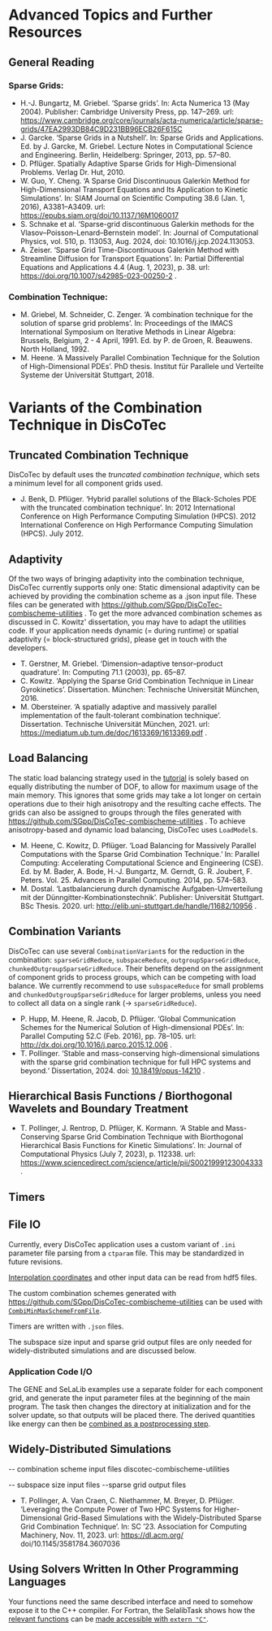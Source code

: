 # Advanced Topics and Further Resources

## General Reading

### Sparse Grids:
- H.-J. Bungartz, M. Griebel. ‘Sparse grids’. In: Acta Numerica 13 (May 2004). Publisher: Cambridge University Press, pp. 147–269. url: https://www.cambridge.org/core/journals/acta-numerica/article/sparse-grids/47EA2993DB84C9D231BB96ECB26F615C
- J. Garcke. ‘Sparse Grids in a Nutshell’. In: Sparse Grids and Applications. Ed. by J. Garcke, M. Griebel. Lecture Notes in Computational Science and Engineering. Berlin, Heidelberg: Springer, 2013, pp. 57–80.
- D. Pflüger. Spatially Adaptive Sparse Grids for High-Dimensional Problems. Verlag Dr. Hut, 2010.
- W. Guo, Y. Cheng. ‘A Sparse Grid Discontinuous Galerkin Method for High-Dimensional Transport Equations and Its Application to Kinetic Simulations’. In: SIAM Journal on Scientific Computing 38.6 (Jan. 1, 2016), A3381–A3409. url: https://epubs.siam.org/doi/10.1137/16M1060017
- S. Schnake et al. ‘Sparse-grid discontinuous Galerkin methods for the Vlasov–Poisson–Lenard–Bernstein model‘. In: Journal of Computational Physics, vol. 510, p. 113053, Aug. 2024, doi: 10.1016/j.jcp.2024.113053.
- A. Zeiser. ‘Sparse Grid Time-Discontinuous Galerkin Method with Streamline Diffusion for Transport Equations’. In: Partial Differential Equations and Applications 4.4 (Aug. 1, 2023), p. 38. url: https://doi.org/10.1007/s42985-023-00250-2 .


### Combination Technique:
- M. Griebel, M. Schneider, C. Zenger. ‘A combination technique for the solution of sparse grid problems’. In: Proceedings of the IMACS International Symposium on Iterative Methods in Linear Algebra: Brussels, Belgium, 2 - 4 April, 1991. Ed. by P. de Groen, R. Beauwens. North Holland, 1992.
- M. Heene. ‘A Massively Parallel Combination Technique for the Solution of High-Dimensional PDEs’. PhD thesis. Institut für Parallele und Verteilte Systeme der Universität Stuttgart, 2018.


# Variants of the Combination Technique in DisCoTec

## Truncated Combination Technique
DisCoTec by default uses the *truncated combination technique*, which sets a minimum level for all component grids used.

- J. Benk, D. Pflüger. ‘Hybrid parallel solutions of the Black-Scholes PDE with the truncated combination technique’. In: 2012 International Conference on High Performance Computing Simulation (HPCS). 2012 International Conference on High Performance Computing Simulation (HPCS). July 2012.

## Adaptivity

Of the two ways of bringing adaptivity into the combination technique, DisCoTec currently supports only one: 
Static dimensional adaptivity can be achieved by providing the combination scheme as a .json input file.
These files can be generated with https://github.com/SGpp/DisCoTec-combischeme-utilities . 
To get the more advanced combination schemes as discussed in C. Kowitz' dissertation, you may have to adapt the utilities code.
If your application needs dynamic (= during runtime) or spatial adaptivity (= block-structured grids), please get in touch with the developers.

- T. Gerstner, M. Griebel. ‘Dimension–adaptive tensor–product quadrature’. In: Computing 71.1 (2003), pp. 65–87.
- C. Kowitz. ‘Applying the Sparse Grid Combination Technique in Linear Gyrokinetics’. Dissertation. München: Technische Universität München, 2016.
- M. Obersteiner. ‘A spatially adaptive and massively parallel implementation of the fault-tolerant combination technique’. Dissertation. Technische Universität München, 2021. url: https://mediatum.ub.tum.de/doc/1613369/1613369.pdf .


## Load Balancing

The static load balancing strategy used in the [tutorial](./simple_tutorial.md) is solely based on equally distributing the number of DOF, to allow for maximum usage of the main memory.
This ignores that some grids may take a lot longer on certain operations due to their high anisotropy and the resulting cache effects.
The grids can also be assigned to groups through the files generated with https://github.com/SGpp/DisCoTec-combischeme-utilities .
To achieve anisotropy-based and dynamic load balancing, DisCoTec uses `LoadModel`s.

- M. Heene, C. Kowitz, D. Pflüger. ‘Load Balancing for Massively Parallel Computations with the Sparse Grid Combination Technique.’ In: Parallel Computing: Accelerating Computational Science and Engineering (CSE). Ed. by M. Bader, A. Bode, H.-J. Bungartz, M. Gerndt, G. R. Joubert, F. Peters. Vol. 25. Advances in Parallel Computing. 2014, pp. 574–583.
- M. Dostal. ‘Lastbalancierung durch dynamische Aufgaben-Umverteilung mit der Dünngitter-Kombinationstechnik’. Publisher: Universität Stuttgart. BSc Thesis. 2020. url: http://elib.uni-stuttgart.de/handle/11682/10956 .


## Combination Variants

DisCoTec can use several `CombinationVariant`s for the reduction in the combination: `sparseGridReduce`, `subspaceReduce`, `outgroupSparseGridReduce`, `chunkedOutgroupSparseGridReduce`.
Their benefits depend on the assignment of component grids to process groups, which can be competing with load balance.
We currently recommend to use `subspaceReduce` for small problems and `chunkedOutgroupSparseGridReduce` for larger problems, unless you need to collect all data on a single rank (-> `sparseGridReduce`).

- P. Hupp, M. Heene, R. Jacob, D. Pflüger. ‘Global Communication Schemes for the Numerical Solution of High-dimensional PDEs’. In: Parallel Computing 52.C (Feb. 2016), pp. 78–105. url: http://dx.doi.org/10.1016/j.parco.2015.12.006 .
- T. Pollinger. ‘Stable and mass-conserving high-dimensional simulations with the sparse grid combination technique for full HPC systems and beyond.‘ Dissertation, 2024. doi: [10.18419/opus-14210](http://elib.uni-stuttgart.de/handle/11682/14229) .

## Hierarchical Basis Functions / Biorthogonal Wavelets and Boundary Treatment
<!-- TODO -->

- T. Pollinger, J. Rentrop, D. Pflüger, K. Kormann. ‘A Stable and Mass-Conserving Sparse Grid Combination Technique with Biorthogonal Hierarchical Basis Functions for Kinetic Simulations’. In: Journal of Computational Physics (July 7, 2023), p. 112338. url: https://www.sciencedirect.com/science/article/pii/S0021999123004333 .

## Timers
<!-- TODO -->

## File IO

Currently, every DisCoTec application uses a custom variant of `.ini` parameter file parsing from a `ctparam` file. 
This may be standardized in future revisions.

[Interpolation coordinates](../examples/combi_workers_only/combi_example_worker_only.cpp#L141) and other input data can be read from hdf5 files.

The custom combination schemes generated with https://github.com/SGpp/DisCoTec-combischeme-utilities can be used with [`CombiMinMaxSchemeFromFile`](https://github.com/SGpp/DisCoTec/blob/main/examples/combi_workers_only/combi_example_worker_only.cpp#L97).

Timers are written with `.json` files.

The subspace size input and sparse grid output files are only needed for widely-distributed simulations and are discussed below.

### Application Code I/O

The GENE and SeLaLib examples use a separate folder for each component grid, and generate the input parameter files at the beginning of the main program.
The task then changes the directory at initialization and for the solver update, so that outputs will be placed there.
The derived quantities like energy can then be [combined as a postprocessing step](../examples/selalib_distributed/postprocessing/combine_selalib_diagnostics.cpp#L38).


## Widely-Distributed Simulations 
<!-- TODO -->
-- combination scheme input files
discotec-combischeme-utilities

-- subspace size input files 
--sparse grid output files 

- T. Pollinger, A. Van Craen, C. Niethammer, M. Breyer, D. Pflüger. ‘Leveraging the Compute Power of Two HPC Systems for Higher-Dimensional Grid-Based Simulations with the Widely-Distributed Sparse Grid Combination Technique’. In: SC ’23. Association for Computing Machinery, Nov. 11, 2023. url: https://dl.acm.org/ doi/10.1145/3581784.3607036
  
## Using Solvers Written In Other Programming Languages

Your functions need the same described interface and need to somehow expose it to the C++ compiler.
For Fortran, the SelalibTask shows how the [relevant functions](https://github.com/selalib/selalib/blob/main/simulations/parallel/bsl_vp_3d3v_cart_dd/sll_m_sim_bsl_vp_3d3v_cart_dd_slim_interface.F90) can be [made accessible with `extern "C"`](https://github.com/SGpp/DisCoTec/blob/main/examples/selalib_distributed/src/SelalibTask.hpp).

